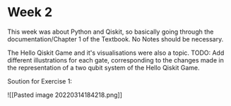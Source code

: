 # Week 2

This week was about Python and Qiskit, so basically going through the documentation/Chapter 1 of the Textbook. No Notes should be necessary.

The Hello Qiskit Game and it's visualisations were also a topic. 
TODO: Add different illustrations for each gate, corresponding to the changes made in the representation of a two qubit system of the Hello Qiskit Game. 

Soution for Exercise 1:

![[Pasted image 20220314184218.png]]

